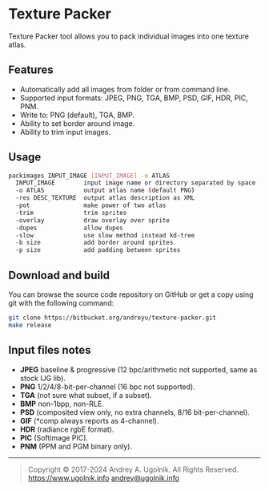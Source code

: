 # Texture Packer

Texture Packer tool allows you to pack individual images into one texture atlas.

## Features

- Automatically add all images from folder or from command line.
- Supported input formats: JPEG, PNG, TGA, BMP, PSD, GIF, HDR, PIC, PNM.
- Write to: PNG (default), TGA, BMP.
- Ability to set border around image.
- Ability to trim input images.

## Usage

```sh
packimages INPUT_IMAGE [INPUT_IMAGE] -o ATLAS
  INPUT_IMAGE        input image name or directory separated by space
  -o ATLAS           output atlas name (default PNG)
  -res DESC_TEXTURE  output atlas description as XML
  -pot               make power of two atlas
  -trim              trim sprites
  -overlay           draw overlay over sprite
  -dupes             allow dupes
  -slow              use slow method instead kd-tree
  -b size            add border around sprites
  -p size            add padding between sprites
```

## Download and build

You can browse the source code repository on GitHub or get a copy using git with the following command:
```sh
git clone https://bitbucket.org/andreyu/texture-packer.git
make release
```

## Input files notes

- **JPEG** baseline & progressive (12 bpc/arithmetic not supported, same as stock IJG lib).
- **PNG** 1/2/4/8-bit-per-channel (16 bpc not supported).
- **TGA** (not sure what subset, if a subset).
- **BMP** non-1bpp, non-RLE.
- **PSD** (composited view only, no extra channels, 8/16 bit-per-channel).
- **GIF** (*comp always reports as 4-channel).
- **HDR** (radiance rgbE format).
- **PIC** (Softimage PIC).
- **PNM** (PPM and PGM binary only).

***

> Copyright © 2017-2024 Andrey A. Ugolnik. All Rights Reserved.
> https://www.ugolnik.info
> andrey@ugolnik.info
